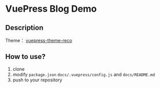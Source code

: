 # VuePress Blog Demo

## Description

Theme： [vuepress-theme-reco](https://github.com/vuepress-reco/vuepress-theme-reco)

## How to use?
1. clone
2. modify `package.json` `docs/.vuepress/config.js` and `docs/README.md`
3. push to your repository
